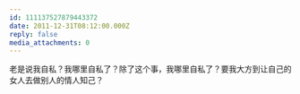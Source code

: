 ```yaml
---
id: 111137527879443372
date: 2011-12-31T08:12:00.000Z
reply: false
media_attachments: 0
---
```


老是说我自私？我哪里自私了？除了这个事，我哪里自私了？要我大方到让自己的女人去做别人的情人知己？ ​​​​

